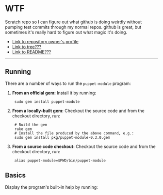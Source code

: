 WTF
===

Scratch repo so I can figure out what github is doing weirdly without pumping test commits through my normal repos. github is great, but sometimes it's really hard to figure out what magic it's doing.

* [Link to repository owner's profile](.)
* [Link to tree???](./master/)
* [Link to README???](./README.markdown)

<hr>

Running
-------

There are a number of ways to run the `puppet-module` program:

1. **From an official gem:** Install it by running:

        sudo gem install puppet-module

2. **From a locally-built gem:** Checkout the source code and from the checkout
directory, run:

        # Build the gem
        rake gem
        # Install the file produced by the above command, e.g.:
        sudo gem install pkg/puppet-module-0.3.0.gem

3. **From a source code checkout:** Checkout the source code and from the checkout
directory, run:

        alias puppet-module=$PWD/bin/puppet-module

Basics
------

Display the program's built-in help by running:
